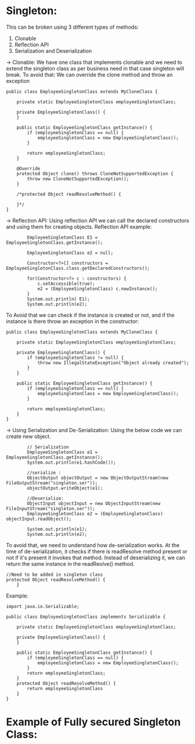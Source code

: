 # Singleton:

This can be broken using 3 different types of methods:
  1. Clonable
  2. Reflection API
  3. Serialization and Deserialization


-> Clonable: We have one class that implements clonable and we need to extend the singleton class as per business need in that case singleton will break.
To avoid that: We can override the clone method and throw an exception
```
public class EmployeeSingletonClass extends MyCloneClass {

    private static EmployeeSingletonClass employeeSingletonClass;

    private EmployeeSingletonClass() {
    }

    public static EmployeeSingletonClass getInstance() {
        if (employeeSingletonClass == null) {
            employeeSingletonClass = new EmployeeSingletonClass();
        }

        return employeeSingletonClass;
    }

    @Override
    protected Object clone() throws CloneNotSupportedException {
        throw new CloneNotSupportedException();
    }

    /*protected Object readResolveMethod() {

    }*/
}

```

-> Reflection API: Using reflection API we can call the declared constructors and using them for creating objects.
Reflection API example:
```
        EmployeeSingletonClass E1 = EmployeeSingletonClass.getInstance();

        EmployeeSingletonClass e2 = null;

        Constructor<?>[] constructors =  EmployeeSingletonClass.class.getDeclaredConstructors();

        for(Constructor<?> c : constructors) {
            c.setAccessible(true);
            e2 = (EmployeeSingletonClass) c.newInstance();
        }
        System.out.println( E1);
        System.out.println(e2);
```

To Avoid that we can check if the instance is created or not, and if the instance is there throw an exception in the constructor:
```
public class EmployeeSingletonClass extends MyCloneClass {

    private static EmployeeSingletonClass employeeSingletonClass;

    private EmployeeSingletonClass() {
        if (employeeSingletonClass != null) {
            throw new IllegalStateException("Object already created");
        }
    }

    public static EmployeeSingletonClass getInstance() {
        if (employeeSingletonClass == null) {
            employeeSingletonClass = new EmployeeSingletonClass();
        }

        return employeeSingletonClass;
    }
}
```

-> Using Serialization and De-Serialization:
Using the below code we can create new object.
```
        // Serialization
        EmployeeSingletonClass e1 = EmployeeSingletonClass.getInstance();
        System.out.println(e1.hashCode());

        //serialize :
        ObjectOutput objectOutput = new ObjectOutputStream(new FileOutputStream("singleton.ser"));
        objectOutput.writeObject(e1);

        //Deserialize:
        ObjectInput objectInput = new ObjectInputStream(new FileInputStream("singleton.ser"));
        EmployeeSingletonClass e2 = (EmployeeSingletonClass) objectInput.readObject();

        System.out.println(e1);
        System.out.println(e2);
```
To avoid that, we need to understand how de-serialization works.
At the time of de-serialization, it checks if there is readResolve method present or not if it's present it invokes that method.
Instead of deserializing it, we can return the same instance in the readReolve() method.

```
//Need to be added in singleton class
protected Object readResolveMethod() {
    }
```

Example:

```
import java.io.Serializable;

public class EmployeeSingletonClass implements Serializable {

    private static EmployeeSingletonClass employeeSingletonClass;

    private EmployeeSingletonClass() {
    }

    public static EmployeeSingletonClass getInstance() {
        if (employeeSingletonClass == null) {
            employeeSingletonClass = new EmployeeSingletonClass();
        }
        return employeeSingletonClass;
    }
    protected Object readResolveMethod() {
        return employeeSingletonClass
    }
}

```


# Example of Fully secured Singleton Class:

```
```
